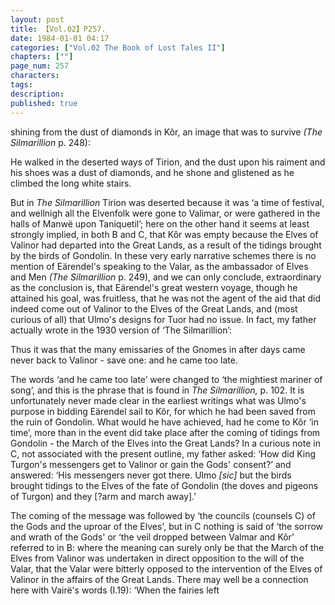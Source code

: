 ```yaml
---
layout: post
title: 【Vol.02】P257.
date: 1984-01-01 04:17
categories: ["Vol.02 The Book of Lost Tales II"]
chapters: [""]
page_num: 257
characters: 
tags: 
description: 
published: true
---
```


<p style="text-indent: 0;">
shining from the dust of diamonds in Kôr, an image that was to survive <I>(The Silmarillion</I> p. 248):
</p>

He walked in the deserted ways of Tirion, and the dust upon his raiment and his shoes was a dust of diamonds, and he shone and glistened as he climbed the long white stairs.

But in <I>The Silmarillion</I> Tirion was deserted because it was ‘a time of festival, and wellnigh all the Elvenfolk were gone to Valimar, or were gathered in the halls of Manwë upon Taniquetil’; here on the other hand it seems at least strongly implied, in both B and C, that Kôr was empty because the Elves of Valinor had departed into the Great Lands, as a result of the tidings brought by the birds of Gondolin. In these very early narrative schemes there is no mention of Eärendel's speaking to the Valar, as the ambassador of Elves and Men <I>(The Silmarillion</I> p. 249), and we can only conclude, extraordinary as the conclusion is, that Eärendel's great western voyage, though he attained his goal, was fruitless, that he was not the agent of the aid that did indeed come out of Valinor to the Elves of the Great Lands, and (most curious of all) that Ulmo's designs for Tuor had no issue. In fact, my father actually wrote in the 1930 version of ‘The Silmarillion’:

Thus it was that the many emissaries of the Gnomes in after days came never back to Valinor - save one: and he came too late.

The words ‘and he came too late’ were changed to ‘the mightiest mariner of song’, and this is the phrase that is found in <I>The Silmarillion,</I> p. 102. It is unfortunately never made clear in the earliest writings what was Ulmo's purpose in bidding Eärendel sail to Kôr, for which he had been saved from the ruin of Gondolin. What would he have achieved, had he come to Kôr ‘in time’, more than in the event did take place after the coming of tidings from Gondolin - the March of the Elves into the Great Lands? In a curious note in C, not associated with the present outline, my father asked: ‘How did King Turgon's messengers get to Valinor or gain the Gods' consent?’ and answered: ‘His messengers never got there. Ulmo <I>[sic]</I> but the birds brought tidings to the Elves of the fate of Gondolin (the doves and pigeons of Turgon) and they [?arm and march away].’

The coming of the message was followed by ‘the councils (counsels C) of the Gods and the uproar of the Elves', but in C nothing is said of ‘the sorrow and wrath of the Gods' or ‘the veil dropped between Valmar and Kôr’ referred to in B: where the meaning can surely only be that the March of the Elves from Valinor was undertaken in direct opposition to the will of the Valar, that the Valar were bitterly opposed to the intervention of the Elves of Valinor in the affairs of the Great Lands. There may well be a connection here with Vairë's words (I.19): ‘When the fairies left

